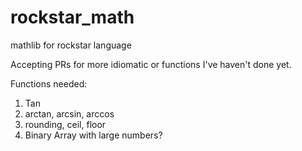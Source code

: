 # rockstar_math
mathlib for rockstar language


Accepting PRs for more idiomatic or functions I've haven't done yet.

Functions needed:

1. Tan
2. arctan, arcsin, arccos
3. rounding, ceil, floor
4. Binary Array with large numbers?

